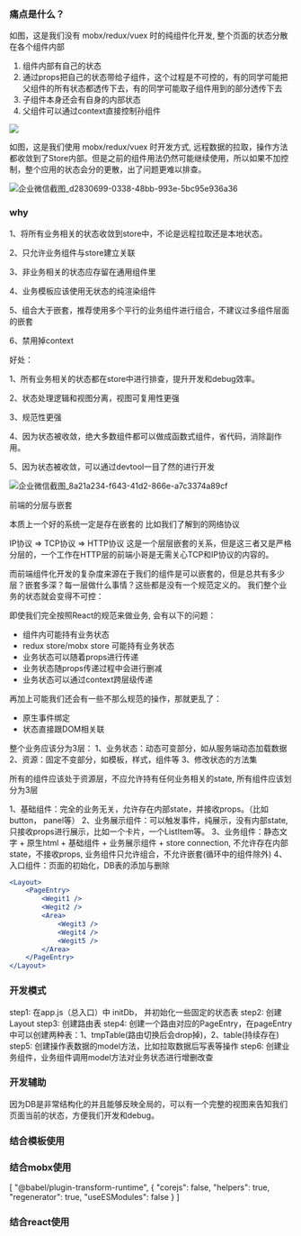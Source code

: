 ### 痛点是什么？

如图，这是我们没有 mobx/redux/vuex 时的纯组件化开发,  整个页面的状态分散在各个组件内部

1. 组件内部有自己的状态
2. 通过props把自己的状态带给子组件，这个过程是不可控的，有的同学可能把父组件的所有状态都透传下去，有的同学可能取子组件用到的部分透传下去
3. 子组件本身还会有自身的内部状态
4. 父组件可以通过context直接控制孙组件

![](/Users/xieyu/Desktop/企业微信截图_ac750825-f6d6-450e-a97f-81df4c067a14.png)



如图，这是我们使用 mobx/redux/vuex 时开发方式,  远程数据的拉取，操作方法都收敛到了Store内部。但是之前的组件用法仍然可能继续使用，所以如果不加控制，整个应用的状态会分的更散，出了问题更难以排查。

![企业微信截图_d2830699-0338-48bb-993e-5bc95e936a36](/Users/xieyu/Desktop/企业微信截图_d2830699-0338-48bb-993e-5bc95e936a36.png)

### why

1、将所有业务相关的状态收敛到store中，不论是远程拉取还是本地状态。

2、只允许业务组件与store建立关联

3、非业务相关的状态应存留在通用组件里

4、业务模板应该使用无状态的纯渲染组件

5、组合大于嵌套，推荐使用多个平行的业务组件进行组合，不建议过多组件层面的嵌套

6、禁用掉context



好处：

1、所有业务相关的状态都在store中进行排查，提升开发和debug效率。

2、状态处理逻辑和视图分离，视图可复用性更强

3、规范性更强

4、因为状态被收敛，绝大多数组件都可以做成函数式组件，省代码，消除副作用。

5、因为状态被收敛，可以通过devtool一目了然的进行开发

![企业微信截图_8a21a234-f643-41d2-866e-a7c3374a89cf](/Users/xieyu/Desktop/企业微信截图_8a21a234-f643-41d2-866e-a7c3374a89cf.png)

前端的分层与嵌套

本质上一个好的系统一定是存在嵌套的
比如我们了解到的网络协议

IP协议 => TCP协议 => HTTP协议 这是一个层层嵌套的关系，但是这三者又是严格分层的，一个工作在HTTP层的前端小哥是无需关心TCP和IP协议的内容的。

而前端组件化开发的复杂度来源在于我们的组件是可以嵌套的，但是总共有多少层？嵌套多深？每一层做什么事情？这些都是没有一个规范定义的。
我们整个业务的状态就会变得不可控：

即使我们完全按照React的规范来做业务, 会有以下的问题：

- 组件内可能持有业务状态
- redux store/mobx store 可能持有业务状态
- 业务状态可以随着props进行传递
- 业务状态随props传递过程中会进行删减
- 业务状态可以通过context跨层级传递

再加上可能我们还会有一些不那么规范的操作，那就更乱了：
- 原生事件绑定
- 状态直接跟DOM相关联

整个业务应该分为3层：
1、业务状态：动态可变部分，如从服务端动态加载数据
2、资源：固定不变部分，如模板，样式，组件等
3、修改状态的方法集

所有的组件应该处于资源层，不应允许持有任何业务相关的state, 所有组件应该划分为3层

1、基础组件：完全的业务无关，允许存在内部state，并接收props。（比如button， panel等）
2、业务展示组件：可以触发事件，纯展示，没有内部state, 只接收props进行展示，比如一个卡片，一个ListItem等。
3、业务组件：静态文字 + 原生html + 基础组件 + 业务展示组件 + store connection, 不允许存在内部state，不接收props, 业务组件只允许组合，不允许嵌套(循环中的组件除外)
4、入口组件：页面的初始化，DB表的添加与删除

```jsx
<Layout>
    <PageEntry>
        <Wegit1 />
        <Wegit2 />
        <Area>
            <Wegit3 />
            <Wegit4 />
            <Wegit5 />
        </Area>
    </PageEntry>
</Layout>
```


### 开发模式
step1: 在app.js（总入口）中 initDb， 并初始化一些固定的状态表
step2: 创建Layout
step3: 创建路由表
step4: 创建一个路由对应的PageEntry，在pageEntry中可以创建两种表：1、tmpTable(路由切换后会drop掉)，2、table(持续存在)
step5: 创建操作表数据的model方法，比如拉取数据后写表等操作
step6: 创建业务组件，业务组件调用model方法对业务状态进行增删改查


### 开发辅助
因为DB是非常结构化的并且能够反映全局的，可以有一个完整的视图来告知我们页面当前的状态，方便我们开发和debug。


### 结合模板使用


### 结合mobx使用
[
      "@babel/plugin-transform-runtime",
      {
        "corejs": false,
        "helpers": true,
        "regenerator": true,
        "useESModules": false
      }
    ]

### 结合react使用
